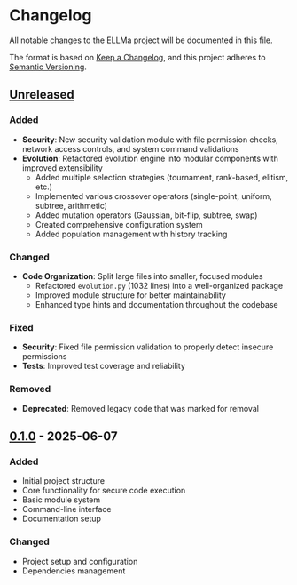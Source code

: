 # Changelog

All notable changes to the ELLMa project will be documented in this file.

The format is based on [Keep a Changelog](https://keepachangelog.com/en/1.0.0/),
and this project adheres to [Semantic Versioning](https://semver.org/spec/v2.0.0.html).

## [Unreleased]

### Added
- **Security**: New security validation module with file permission checks, network access controls, and system command validations
- **Evolution**: Refactored evolution engine into modular components with improved extensibility
  - Added multiple selection strategies (tournament, rank-based, elitism, etc.)
  - Implemented various crossover operators (single-point, uniform, subtree, arithmetic)
  - Added mutation operators (Gaussian, bit-flip, subtree, swap)
  - Created comprehensive configuration system
  - Added population management with history tracking

### Changed
- **Code Organization**: Split large files into smaller, focused modules
  - Refactored `evolution.py` (1032 lines) into a well-organized package
  - Improved module structure for better maintainability
  - Enhanced type hints and documentation throughout the codebase

### Fixed
- **Security**: Fixed file permission validation to properly detect insecure permissions
- **Tests**: Improved test coverage and reliability

### Removed
- **Deprecated**: Removed legacy code that was marked for removal

## [0.1.0] - 2025-06-07

### Added
- Initial project structure
- Core functionality for secure code execution
- Basic module system
- Command-line interface
- Documentation setup

### Changed
- Project setup and configuration
- Dependencies management

[Unreleased]: https://github.com/wronai/ellma/compare/v0.1.0...HEAD
[0.1.0]: https://github.com/wronai/ellma/releases/tag/v0.1.0
